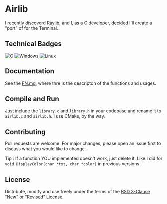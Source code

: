 # Airlib

I recently discoverd Raylib, and I, as a C developer, decided I'll create a "port" of for the Terminal.

## Technical Badges

![C](https://img.shields.io/badge/c-%2300599C.svg?style=for-the-badge&logo=c&logoColor=white)
![Windows](https://img.shields.io/badge/Windows-0078D6?style=for-the-badge&logo=windows&logoColor=white)
![Linux](https://img.shields.io/badge/Linux-FCC624?style=for-the-badge&logo=linux&logoColor=black)

## Documentation
See the [FN.md](./FN.md), where thre is the descripton of the functions and usages.

## Compile and Run

Just include the `library.c` and `library.h` in your codebase and rename it to `airlib.c` and `airlib.h`.
I use CMake, by the way.

## Contributing

Pull requests are welcome. For major changes, please open an issue first
to discuss what you would like to change.

Tip : If a function <bold>YOU</bold> implemented doesn't work, just delete it. Like I did for `void DisplayColor(char *txt, char *color)` in previous versions.

## License

Distribute, modify and use freely under the terms of the
[BSD 3-Clause “New” or “Revised” License](./LICENSE).
